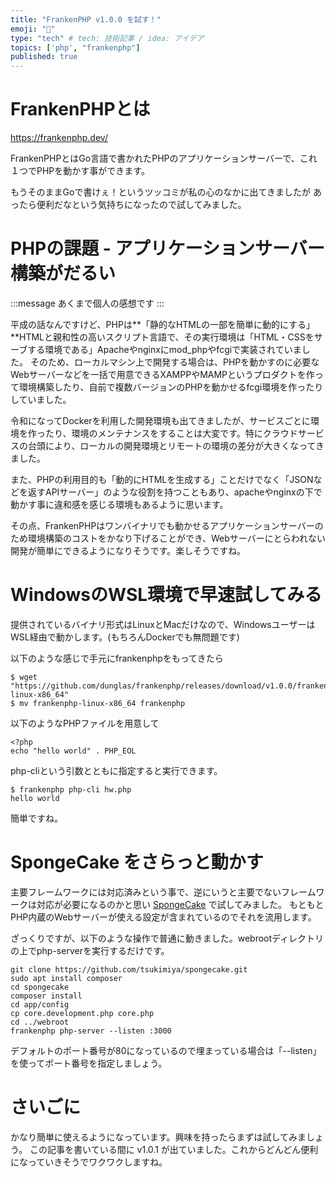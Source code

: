 ```yaml
---
title: "FrankenPHP v1.0.0 を試す！"
emoji: "🐘"
type: "tech" # tech: 技術記事 / idea: アイデア
topics: ['php', "frankenphp"]
published: true
---
```


# FrankenPHPとは

https://frankenphp.dev/

FrankenPHPとはGo言語で書かれたPHPのアプリケーションサーバーで、これ１つでPHPを動かす事ができます。

もうそのままGoで書けぇ！というツッコミが私の心のなかに出てきましたが
あったら便利だなという気持ちになったので試してみました。

# PHPの課題 - アプリケーションサーバー構築がだるい

:::message
あくまで個人の感想です
:::

平成の話なんですけど、PHPは**「静的なHTMLの一部を簡単に動的にする」**HTMLと親和性の高いスクリプト言語で、その実行環境は「HTML・CSSをサーブする環境である」Apacheやnginxにmod_phpやfcgiで実装されていました。
そのため、ローカルマシン上で開発する場合は、PHPを動かすのに必要なWebサーバーなどを一括で用意できるXAMPPやMAMPというプロダクトを作って環境構築したり、自前で複数バージョンのPHPを動かせるfcgi環境を作ったりしていました。

令和になってDockerを利用した開発環境も出てきましたが、サービスごとに環境を作ったり、環境のメンテナンスをすることは大変です。特にクラウドサービスの台頭により、ローカルの開発環境とリモートの環境の差分が大きくなってきました。

また、PHPの利用目的も「動的にHTMLを生成する」ことだけでなく「JSONなどを返すAPIサーバー」のような役割を持つこともあり、apacheやnginxの下で動かす事に違和感を感じる環境もあるように思います。

その点、FrankenPHPはワンバイナリでも動かせるアプリケーションサーバーのため環境構築のコストをかなり下げることができ、Webサーバーにとらわれない開発が簡単にできるようになりそうです。楽しそうですね。

# WindowsのWSL環境で早速試してみる

提供されているバイナリ形式はLinuxとMacだけなので、WindowsユーザーはWSL経由で動かします。(もちろんDockerでも無問題です)

以下のような感じで手元にfrankenphpをもってきたら

```
$ wget "https://github.com/dunglas/frankenphp/releases/download/v1.0.0/frankenphp-linux-x86_64"
$ mv frankenphp-linux-x86_64 frankenphp
```

以下のようなPHPファイルを用意して

```php:hw.php
<?php
echo "hello world" . PHP_EOL
```

php-cliという引数とともに指定すると実行できます。

```
$ frankenphp php-cli hw.php
hello world
```

簡単ですね。

# SpongeCake をさらっと動かす

主要フレームワークには対応済みという事で、逆にいうと主要でないフレームワークは対応が必要になるのかと思い [SpongeCake](https://github.com/tsukimiya/spongecake/pull/26) で試してみました。
もともとPHP内蔵のWebサーバーが使える設定が含まれているのでそれを流用します。

ざっくりですが、以下のような操作で普通に動きました。webrootディレクトリの上でphp-serverを実行するだけです。

```
git clone https://github.com/tsukimiya/spongecake.git
sudo apt install composer
cd spongecake
composer install
cd app/config
cp core.development.php core.php
cd ../webroot
frankenphp php-server --listen :3000
```

デフォルトのポート番号が80になっているので埋まっている場合は「--listen」を使ってポート番号を指定しましょう。

# さいごに

かなり簡単に使えるようになっています。興味を持ったらまずは試してみましょう。
この記事を書いている間に v1.0.1 が出ていました。これからどんどん便利になっていきそうでワクワクしますね。

